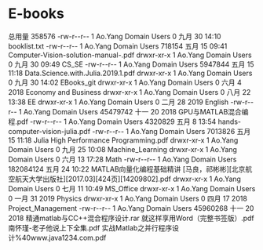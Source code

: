 # E-books
总用量 358576
-rw-r--r-- 1 Ao.Yang Domain Users         0 九月 30 14:10 booklist.txt
-rw-r--r-- 1 Ao.Yang Domain Users    718154 五月 15 09:41 Computer-Vision-solution-manual-.pdf
drwxr-xr-x 1 Ao.Yang Domain Users         0 九月 30 09:49 CS_SE
-rw-r--r-- 1 Ao.Yang Domain Users   5947844 五月 15 11:18 Data.Science.with.Julia.2019.1.pdf
drwxr-xr-x 1 Ao.Yang Domain Users         0 九月 30 14:02 EBooks_git
drwxr-xr-x 1 Ao.Yang Domain Users         0 六月  4 2018 Economy and Business
drwxr-xr-x 1 Ao.Yang Domain Users         0 八月 22 13:38 EE
drwxr-xr-x 1 Ao.Yang Domain Users         0 二月 28 2019 English
-rw-r--r-- 1 Ao.Yang Domain Users  45479742 十一 20 2018 GPU与MATLAB混合编程.pdf
-rw-r--r-- 1 Ao.Yang Domain Users   4320829 五月  8 13:54 hands-computer-vision-julia.pdf
-rw-r--r-- 1 Ao.Yang Domain Users   7013826 五月 15 11:18 Julia High Performance Programming.pdf
drwxr-xr-x 1 Ao.Yang Domain Users         0 九月 25 10:08 Machine_Learning
drwxr-xr-x 1 Ao.Yang Domain Users         0 六月 13 17:28 Math
-rw-r--r-- 1 Ao.Yang Domain Users 182084124 五月 24 10:22 MATLAB向量化编程基础精讲 [马良，祁彬彬][北京航空航天大学出版社][2017.03][424页][14209802].pdf
drwxr-xr-x 1 Ao.Yang Domain Users         0 七月 11 10:49 MS_Office
drwxr-xr-x 1 Ao.Yang Domain Users         0 一月 31 2019 Physics
drwxr-xr-x 1 Ao.Yang Domain Users         0 四月 17 2018 Project_Management
-rw-r--r-- 1 Ao.Yang Domain Users  45960268 十一 20 2018 精通matlab与CC++混合程序设计.rar
就这样享用Word（完整书签版）.pdf
南怀瑾-老子他说上下全集.pdf
实战Matlab之并行程序设计%40www.java1234.com.pdf
